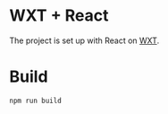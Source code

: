 # WXT + React

The project is set up with React on [WXT](https://wxt.dev/).

# Build

```
npm run build
```